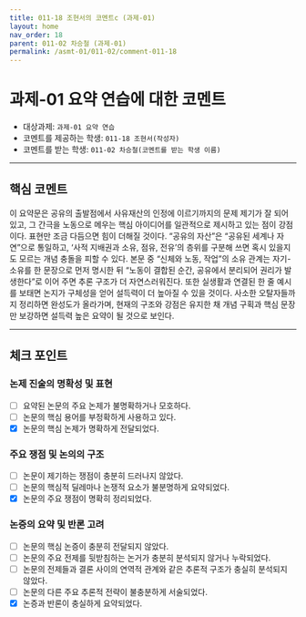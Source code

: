 ```yaml
---
title: 011-18 조현서의 코멘트c (과제-01) 
layout: home
nav_order: 18
parent: 011-02 차승철 (과제-01)
permalink: /asmt-01/011-02/comment-011-18
---
```


# 과제-01 요약 연습에 대한 코멘트

- 대상과제: `과제-01 요약 연습`
- 코멘트를 제공하는 학생: `011-18 조현서(작성자)` 
- 코멘트를 받는 학생: `011-02 차승철(코멘트를 받는 학생 이름)` 

---

## 핵심 코멘트

이 요약문은 공유의 출발점에서 사유재산의 인정에 이르기까지의 문제 제기가 잘 되어 있고, 그 간극을 노동으로 메우는 핵심 아이디어를 일관적으로 제시하고 있는 점이 강점이다. 표현만 조금 다듬으면 힘이 더해질 것이다. “공유의 자산”은 “공유된 세계나 자연”으로 통일하고, ‘사적 지배권과 소유, 점유, 전유’의 층위를 구분해 쓰면 혹시 있을지도 모르는 개념 충돌을 피할 수 있다. 본문 중 “신체와 노동, 작업”의 소유 관계는 자기-소유를 한 문장으로 먼저 명시한 뒤 “노동이 결합된 순간, 공유에서 분리되어 권리가 발생한다”로 이어 주면 추론 구조가 더 자연스러워진다. 또한 실생활과 연결된 한 줄 예시를 보태면 논지가 구체성을 얻어 설득력이 더 높아질 수 있을 것이다. 사소한 오탈자들까지 정리하면 완성도가 올라가며, 현재의 구조와 강점은 유지한 채 개념 구획과 핵심 문장만 보강하면 설득력 높은 요약이 될 것으로 보인다.

---

## 체크 포인트

### 논제 진술의 명확성 및 표현  
- [ ] 요약된 논문의 주요 논제가 불명확하거나 모호하다.  
- [ ] 논문의 핵심 용어를 부정확하게 사용하고 있다.  
- [x] 논문의 핵심 논제가 명확하게 전달되었다.  

### 주요 쟁점 및 논의의 구조  
- [ ] 논문이 제기하는 쟁점이 충분히 드러나지 않았다.  
- [ ] 논문의 핵심적 딜레마나 논쟁적 요소가 불분명하게 요약되었다.  
- [x] 논문의 주요 쟁점이 명확히 정리되었다.  

### 논증의 요약 및 반론 고려  
- [ ] 논문의 핵심 논증이 충분히 전달되지 않았다.  
- [ ] 논문의 주요 전제를 뒷받침하는 논거가 충분히 분석되지 않거나 누락되었다.  
- [ ] 논문의 전제들과 결론 사이의 연역적 관계와 같은 추론적 구조가 충실히 분석되지 않았다.  
- [ ] 논문의 다른 주요 추론적 전략이 불충분하게 서술되었다.
- [x] 논증과 반론이 충실하게 요약되었다. 